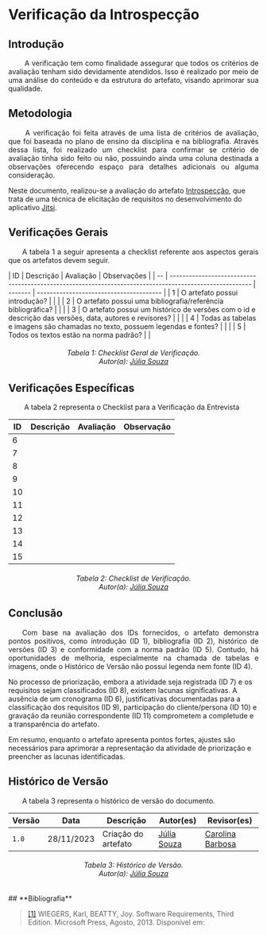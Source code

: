 # **Verificação da Introspecção**

## **Introdução**
<p align="justify">
&emsp;&emsp; A verificação tem como finalidade assegurar que todos os critérios de avaliação tenham sido devidamente atendidos. Isso é realizado por meio de uma análise do conteúdo e da estrutura do artefato, visando aprimorar sua qualidade.
</p>

## **Metodologia**
<p align="justify">
&emsp;&emsp; A verificação foi feita através de uma lista de critérios de avaliação, que foi baseada no plano de ensino da disciplina e na bibliografia. Através dessa lista, foi realizado um checklist para confirmar se  critério de avaliação tinha sido feito ou não, possuindo ainda uma coluna destinada a observações oferecendo espaço para detalhes adicionais ou alguma consideração.

Neste documento, realizou-se a avaliação do artefato <a href="https://requisitos-de-software.github.io/2023.2-Jitsi/Elicitacao/tecnicas/introspec%C3%A7%C3%A3o/">Introspecção</a>, que trata de uma técnica de elicitação de requisitos no desenvolvimento do aplicativo <a href="https://requisitos-de-software.github.io/2023.2-Jitsi/">Jitsi</a>.
</p>

## **Verificações Gerais**
<p align="justify"> 
&emsp;&emsp;A tabela 1 a seguir apresenta a checklist referente aos aspectos gerais que os artefatos devem seguir.
</p>
| ID | Descrição                                                                                               | Avaliação | Observações                              |
| -- | ------------------------------------------------------------------------------------------------------- | -------   | ---------------------------------------  |
| 1  | O artefato possui introdução?                                                                           |           |                                          |
| 2  | O artefato possui uma bibliografia/referência bibliográfica?                                            |           |                                          |
| 3  | O artefato possui um histórico de versões com o id e descrição das versões, data, autores e revisores?  |           |                                          |
| 4  | Todas as tabelas e imagens são chamadas no texto, possuem legendas e fontes?                            |           |                                          |
| 5  | Todos os textos estão na norma padrão?                                                                  |           |                                          


<h6 align="center"> Tabela 1: Checklist Geral de Verificação.
<br> Autor(a): <a href="https://github.com/JuliaSSouza">Júlia Souza</a></h6>


## **Verificações Específicas**
<p align="justify">
&emsp;&emsp; A tabela 2 representa o Checklist para a Verificação da Entrevista
</p>

| ID  | Descrição  | Avaliação | Observação  |
| --  | -----------|-----------|------------ |
| 6   |  |       |      |
| 7   |  |       |      |
| 8   | |       |      |
| 9   |  |       |      |
| 10  |   |       |      |
| 11  | |  |  |      
| 12  |  |  |  |   
| 13  | | | |     
| 14  |  | | |
| 15  |  |  |  |                                                                                    

<h6 align="center"> Tabela 2: Checklist de Verificação.
<br> Autor(a): <a href="https://github.com/JuliaSSouza">Júlia Souza</a></h6>

## **Conclusão**
<p align="justify">
&emsp;&emsp;Com base na avaliação dos IDs fornecidos, o artefato demonstra pontos positivos, como introdução (ID 1), bibliografia (ID 2), histórico de versões (ID 3) e conformidade com a norma padrão (ID 5). Contudo, há oportunidades de melhoria, especialmente na chamada de tabelas e imagens, onde o Histórico de Versão não possui legenda nem fonte (ID 4).

No processo de priorização, embora a atividade seja registrada (ID 7) e os requisitos sejam classificados (ID 8), existem lacunas significativas. A ausência de um cronograma (ID 6), justificativas documentadas para a classificação dos requisitos (ID 9), participação do cliente/persona (ID 10) e gravação da reunião correspondente (ID 11) comprometem a completude e a transparência do artefato.

Em resumo, enquanto o artefato apresenta pontos fortes, ajustes são necessários para aprimorar a representação da atividade de priorização e preencher as lacunas identificadas.
</p>




## **Histórico de Versão**
<p align="justify">
&emsp;&emsp;A tabela 3 representa o histórico de versão do documento.
</p>

| Versão | Data       | Descrição           | Autor(es)                                                                                           | Revisor(es)                                     |
|--------|------------|---------------------|-----------------------------------------------------------------------------------------------------|-------------------------------------------------|
| `1.0`  | 28/11/2023 | Criação do artefato |  [Júlia Souza](https://github.com/JuliaSSouza)  | [Carolina Barbosa](https://github.com/CarolinaBarb) || 


<h6 align="center"> Tabela 3: Histórico de Versão.
<br> Autor(a): <a href="https://github.com/JuliaSSouza">Júlia Souza</a></h6>
## **Bibliografia**

> <a href="https://aprender3.unb.br/pluginfile.php/2692778/mod_resource/content/2/PriorizaA%CC%83%C2%A7A%CC%83%C2%A3o%20de%20Req.pdf">[1]</a> WIEGERS, Karl, BEATTY, Joy. Software Requirements, Third Edition. Microsoft Press, Agosto, 2013. Disponível em:

